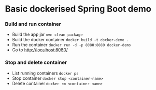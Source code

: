 # Basic dockerised Spring Boot demo

### Build and run container

* Build the app jar `mvn clean package`
* Build the docker container `docker build -t docker-demo .`
* Run the container `docker run -d -p 8080:8080 docker-demo`
* Go to [http://localhost:8080/](http://localhost:8080/)

### Stop and delete container

* List running containers `docker ps`
* Stop container `docker stop <container-name>`
* Delete container `docker rm <container-name>`
